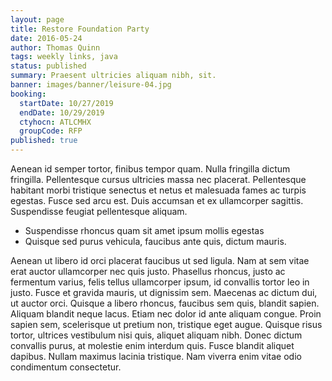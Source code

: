 ```yaml
---
layout: page
title: Restore Foundation Party
date: 2016-05-24
author: Thomas Quinn
tags: weekly links, java
status: published
summary: Praesent ultricies aliquam nibh, sit.
banner: images/banner/leisure-04.jpg
booking:
  startDate: 10/27/2019
  endDate: 10/29/2019
  ctyhocn: ATLCMHX
  groupCode: RFP
published: true
---
```

Aenean id semper tortor, finibus tempor quam. Nulla fringilla dictum fringilla. Pellentesque cursus ultricies massa nec placerat. Pellentesque habitant morbi tristique senectus et netus et malesuada fames ac turpis egestas. Fusce sed arcu est. Duis accumsan et ex ullamcorper sagittis. Suspendisse feugiat pellentesque aliquam.

* Suspendisse rhoncus quam sit amet ipsum mollis egestas
* Quisque sed purus vehicula, faucibus ante quis, dictum mauris.

Aenean ut libero id orci placerat faucibus ut sed ligula. Nam at sem vitae erat auctor ullamcorper nec quis justo. Phasellus rhoncus, justo ac fermentum varius, felis tellus ullamcorper ipsum, id convallis tortor leo in justo. Fusce et gravida mauris, ut dignissim sem. Maecenas ac dictum dui, ut auctor orci. Quisque a libero rhoncus, faucibus sem quis, blandit sapien. Aliquam blandit neque lacus. Etiam nec dolor id ante aliquam congue. Proin sapien sem, scelerisque ut pretium non, tristique eget augue. Quisque risus tortor, ultrices vestibulum nisi quis, aliquet aliquam nibh. Donec dictum convallis purus, at molestie enim interdum quis. Fusce blandit aliquet dapibus. Nullam maximus lacinia tristique. Nam viverra enim vitae odio condimentum consectetur.
